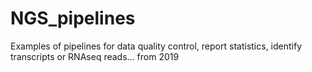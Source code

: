 # NGS_pipelines
Examples of pipelines for data quality control, report statistics, identify transcripts or RNAseq reads... from 2019
